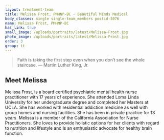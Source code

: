 ```yaml
---
layout: treatment-team
title: Melissa Frost, PMHNP-BC - Beautiful Minds Medical
body_classes: single single-team_members postid-3076
name: Melissa Frost, PMHNP-BC
has_link: true
small_image: /uploads/portraits/latest/Melissa-Frost.jpg
photo_image: /uploads/portraits/latest/Melissa-Frost.jpg
order: 3
group: tt
---
```


> Faith is taking the first step even when you don’t see the whole staircase. — Martin Luther King, Jr.

## Meet Melissa

Melissa Frost, is a board certified psychiatric mental health nurse practitioner with 17 years of
experience. She attended Loma Linda University for her undergraduate degree and completed her Masters
at UCLA. She has worked with residential addiction medicine as well with group homes and nursing
facilities. She has been in private practice for 13 years. Melissa is a member of the California
Association for Nurse Practitioners. She loves to provide holistic options for her clients with regard
to nutrition and lifestyle and is an enthusiastic advocate for healthy brain function.